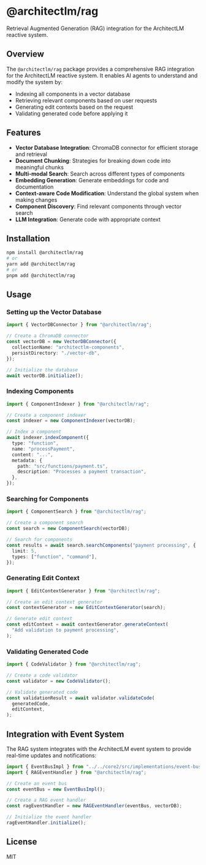 # @architectlm/rag

Retrieval Augmented Generation (RAG) integration for the ArchitectLM reactive system.

## Overview

The `@architectlm/rag` package provides a comprehensive RAG integration for the ArchitectLM reactive system. It enables AI agents to understand and modify the system by:

- Indexing all components in a vector database
- Retrieving relevant components based on user requests
- Generating edit contexts based on the request
- Validating generated code before applying it

## Features

- **Vector Database Integration**: ChromaDB connector for efficient storage and retrieval
- **Document Chunking**: Strategies for breaking down code into meaningful chunks
- **Multi-modal Search**: Search across different types of components
- **Embedding Generation**: Generate embeddings for code and documentation
- **Context-aware Code Modification**: Understand the global system when making changes
- **Component Discovery**: Find relevant components through vector search
- **LLM Integration**: Generate code with appropriate context

## Installation

```bash
npm install @architectlm/rag
# or
yarn add @architectlm/rag
# or
pnpm add @architectlm/rag
```

## Usage

### Setting up the Vector Database

```typescript
import { VectorDBConnector } from "@architectlm/rag";

// Create a ChromaDB connector
const vectorDB = new VectorDBConnector({
  collectionName: "architectlm-components",
  persistDirectory: "./vector-db",
});

// Initialize the database
await vectorDB.initialize();
```

### Indexing Components

```typescript
import { ComponentIndexer } from "@architectlm/rag";

// Create a component indexer
const indexer = new ComponentIndexer(vectorDB);

// Index a component
await indexer.indexComponent({
  type: "function",
  name: "processPayment",
  content: "...",
  metadata: {
    path: "src/functions/payment.ts",
    description: "Processes a payment transaction",
  },
});
```

### Searching for Components

```typescript
import { ComponentSearch } from "@architectlm/rag";

// Create a component search
const search = new ComponentSearch(vectorDB);

// Search for components
const results = await search.searchComponents("payment processing", {
  limit: 5,
  types: ["function", "command"],
});
```

### Generating Edit Context

```typescript
import { EditContextGenerator } from "@architectlm/rag";

// Create an edit context generator
const contextGenerator = new EditContextGenerator(search);

// Generate edit context
const editContext = await contextGenerator.generateContext(
  "Add validation to payment processing",
);
```

### Validating Generated Code

```typescript
import { CodeValidator } from "@architectlm/rag";

// Create a code validator
const validator = new CodeValidator();

// Validate generated code
const validationResult = await validator.validateCode(
  generatedCode,
  editContext,
);
```

## Integration with Event System

The RAG system integrates with the ArchitectLM event system to provide real-time updates and notifications:

```typescript
import { EventBusImpl } from "../../core2/src/implementations/event-bus.js";
import { RAGEventHandler } from "@architectlm/rag";

// Create an event bus
const eventBus = new EventBusImpl();

// Create a RAG event handler
const ragEventHandler = new RAGEventHandler(eventBus, vectorDB);

// Initialize the event handler
ragEventHandler.initialize();
```

## License

MIT
